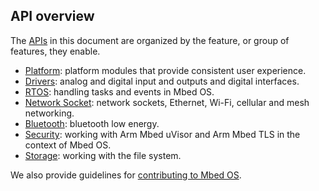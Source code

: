 ## API overview

The [APIs](/docs/v5.6/introduction/glossary.html) in this document are organized by the feature, or group of features, they enable.

- [Platform](/docs/v5.6/reference/platform.html): platform modules that provide consistent user experience.
- [Drivers](/docs/v5.6/reference/drivers.html): analog and digital input and outputs and digital interfaces.
- [RTOS](/docs/v5.6/reference/rtos-api.html): handling tasks and events in Mbed OS.
- [Network Socket](/docs/v5.6/reference/network-socket.html): network sockets, Ethernet, Wi-Fi, cellular and mesh networking.
- [Bluetooth](/docs/v5.6/reference/bluetooth-overview.html): bluetooth low energy.
- [Security](/docs/v5.6/reference/security.html): working with Arm Mbed uVisor and Arm Mbed TLS in the context of Mbed OS.
- [Storage](/docs/v5.6/reference/storage.html): working with the file system.

We also provide guidelines for [contributing to Mbed OS](/docs/v5.6/reference/contributing.html).
